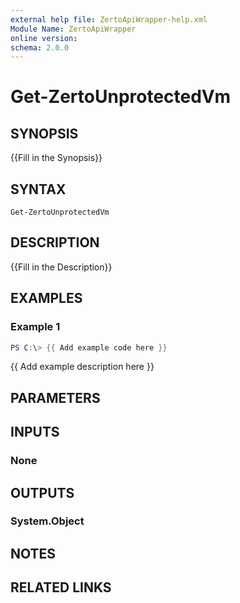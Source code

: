 ```yaml
---
external help file: ZertoApiWrapper-help.xml
Module Name: ZertoApiWrapper
online version:
schema: 2.0.0
---
```


# Get-ZertoUnprotectedVm

## SYNOPSIS
{{Fill in the Synopsis}}

## SYNTAX

```
Get-ZertoUnprotectedVm
```

## DESCRIPTION
{{Fill in the Description}}

## EXAMPLES

### Example 1
```powershell
PS C:\> {{ Add example code here }}
```

{{ Add example description here }}

## PARAMETERS

## INPUTS

### None
## OUTPUTS

### System.Object
## NOTES

## RELATED LINKS
